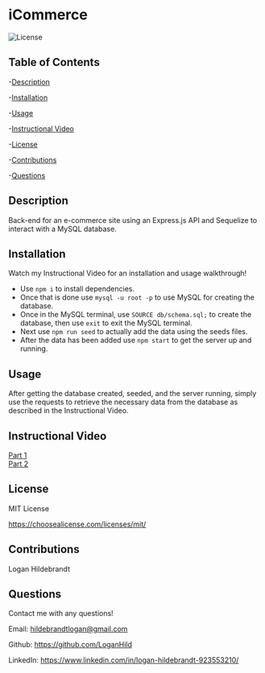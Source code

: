 
  # iCommerce

  ![License](https://img.shields.io/badge/license-MITLicense-success?style=plastic&logo=appveyor)

  ## Table of Contents
  -[Description](#description)

  -[Installation](#installation)

  -[Usage](#usage)
  
  -[Instructional Video](#instructional)

  -[License](#license)

  -[Contributions](#contributions)

  -[Questions](#questions)


  ## Description
  Back-end for an e-commerce site using an Express.js API and Sequelize to interact with a MySQL database.

  ## Installation
  Watch my Instructional Video for an installation and usage walkthrough! 
  * Use <code>npm i</code> to install dependencies. 
  * Once that is done use <code>mysql -u root -p</code> to use MySQL for creating the database. 
  * Once in the MySQL terminal, use <code>SOURCE db/schema.sql;</code> to create the database, then use <code>exit</code> to exit the MySQL terminal. 
  * Next use <code>npm run seed</code> to actually add the data using the seeds files. 
  * After the data has been added use <code>npm start</code> to get the server up and running.

  ## Usage
  After getting the database created, seeded, and the server running, simply use the requests to retrieve the necessary data from the database as described in the Instructional Video.

  ## Instructional Video
  [Part 1](https://watch.screencastify.com/v/1wFwNKESZs921c6ngAxH)<br>
  [Part 2](https://watch.screencastify.com/v/1wFwNKESZs921c6ngAxH)
  ## License
 
  MIT License

  <https://choosealicense.com/licenses/mit/>

  ## Contributions
  Logan Hildebrandt

  ## Questions
  Contact me with any questions!

  Email: <hildebrandtlogan@gmail.com>

  Github: <https://github.com/LoganHild>
  
  LinkedIn: <https://www.linkedin.com/in/logan-hildebrandt-923553210/>
